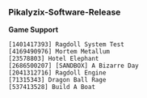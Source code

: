 ### Pikalyzix-Software-Release
**Game Support**
```
[1401417393] Ragdoll System Test
[4169490976] Mortem Metallum
[23578803] Hotel Elephant
[2686500207] [SANDBOX] A Bizarre Day
[2041312716] Ragdoll Engine
[71315343] Dragon Ball Rage
[537413528] Build A Boat
```
